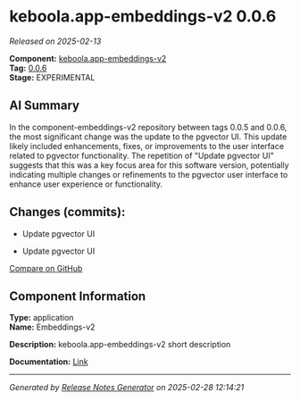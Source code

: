 # keboola.app-embeddings-v2 0.0.6

_Released on 2025-02-13_

**Component:** [keboola.app-embeddings-v2](https://github.com/keboola/component-embeddings-v2)  
**Tag:** [0.0.6](https://github.com/keboola/component-embeddings-v2/releases/tag/0.0.6)  
**Stage:** EXPERIMENTAL  


## AI Summary
In the component-embeddings-v2 repository between tags 0.0.5 and 0.0.6, the most significant change was the update to the pgvector UI. This update likely included enhancements, fixes, or improvements to the user interface related to pgvector functionality. The repetition of "Update pgvector UI" suggests that this was a key focus area for this software version, potentially indicating multiple changes or refinements to the pgvector user interface to enhance user experience or functionality.



## Changes (commits):


- Update pgvector UI 
  



- Update pgvector UI 
  



[Compare on GitHub](https://github.com/component-embeddings-v2/compare/0.0.5...0.0.6)



## Component Information
**Type:** application  
**Name:** Embeddings-v2  

**Description:** keboola.app-embeddings-v2 short description  


**Documentation:** [Link](https://github.com/keboola/component-embeddings-v2/blob/master/README.md)  



---
_Generated by [Release Notes Generator](https://github.com/keboola/release-notes-generator) on 2025-02-28 12:14:21_ 